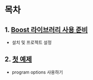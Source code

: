 # 목차
## 1. [Boost 라이브러리 사용 준비](https://github.com/datakun/SourceCodeReading/blob/master/2015/Boost/Boost_01.md)
  - 설치 및 프로젝트 설정
## 2. [첫 예제](https://github.com/datakun/SourceCodeReading/blob/master/2015/Boost/Boost_02.md)
  - program options 사용하기
